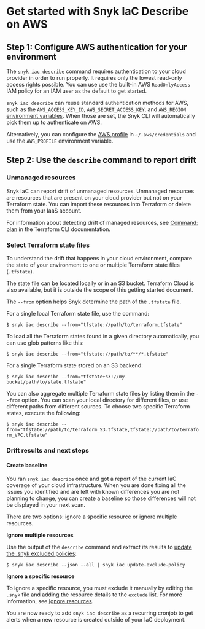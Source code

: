 # Get started with Snyk IaC Describe on AWS

## **Step 1: Configure AWS authentication for your environment**

The [`snyk iac describe`](../../../../snyk-cli/commands/iac-describe.md) command requires authentication to your cloud provider in order to run properly. It requires only the lowest read-only access rights possible. You can use use the built-in AWS `ReadOnlyAccess` IAM policy for an IAM user as the default to get started.

`snyk iac describe` can reuse standard authentication methods for AWS, such as the `AWS_ACCESS_KEY_ID`, `AWS_SECRET_ACCESS_KEY`, and `AWS_REGION` [environment variables](https://docs.aws.amazon.com/cli/latest/userguide/cli-configure-envvars.html#envvars-list). When those are set, the Snyk CLI will automatically pick them up to authenticate on AWS.

Alternatively, you can configure the [AWS profile](https://docs.aws.amazon.com/cli/latest/userguide/cli-configure-profiles.html) in `~/.aws/credentials` and use the `AWS_PROFILE` environment variable.

## **Step 2: Use the `describe` command to report drift**

### **Unmanaged resources**

Snyk IaC can report drift of unmanaged resources. Unmanaged resources are resources that are present on your cloud provider but not on your Terraform state. You can import these resources into Terraform or delete them from your IaaS account.

For information about detecting drift of managed resources, see [Command: plan](https://developer.hashicorp.com/terraform/cli/commands/plan) in the Terraform CLI documentation.&#x20;

### Select Terraform state files

To understand the drift that happens in your cloud environment, compare the state of your environment to one or multiple Terraform state files (`.tfstate`).

The state file can be located locally or in an S3 bucket. Terraform Cloud is also available, but it is outside the scope of this getting started document.

The `--from` option helps Snyk determine the path of the `.tfstate` file.

For a single local Terraform state file, use the command:

`$ snyk iac describe --from="tfstate://path/to/terraform.tfstate"`

To load all the Terraform states found in a given directory automatically, you can use glob patterns like this:

`$ snyk iac describe --from="tfstate://path/to/**/*.tfstate"`

For a single Terraform state stored on an S3 backend:

`$ snyk iac describe --from="tfstate+s3://my-bucket/path/to/state.tfstate"`

You can also aggregate multiple Terraform state files by listing them in the `--from` option. You can scan your local directory for different files, or use different paths from different sources. To choose two specific Terraform states, execute the following:

`$ snyk iac describe --from="tfstate://path/to/terraform_S3.tfstate,tfstate://path/to/terraform_VPC.tfstate"`

### Drift results and next steps

#### Create baseline

You ran `snyk iac describe` once and got a report of the current IaC coverage of your cloud infrastructure. When you are done fixing all the issues you identified and are left with known differences you are not planning to change, you can create a baseline so those differences will not be displayed in your next scan.

There are two options: ignore a specific resource or ignore multiple resources.

**Ignore multiple resources**

Use the output of the `describe` command and extract its results to [update the .snyk excluded policies](../../../../snyk-cli/commands/iac-update-exclude-policy.md):

`$ snyk iac describe --json --all | snyk iac update-exclude-policy`

**Ignore a specific resource**

To ignore a specific resource, you must exclude it manually by editing the `.snyk` file and adding the resource details to the `exclude` list. For more information, see [Ignore resources](ignore-resources-for-drift.md).

You are now ready to add `snyk iac describe` as a recurring cronjob to get alerts when a new resource is created outside of your IaC deployment.
